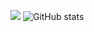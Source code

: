 ![](https://hit.yhype.me/github/profile?user_id=4662748)
![GitHub stats](https://github-readme-stats.vercel.app/api?username=boredland&theme=synthwave&show_icons=true)
